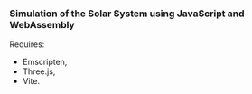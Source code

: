 ### Simulation of the Solar System using JavaScript and WebAssembly

Requires:
- Emscripten,
- Three.js,
- Vite.
